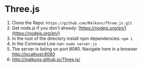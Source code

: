 # Three.js
1. Clone the Repo: `https://github.com/Malkons/Three.js.git`
2. Get node.js if you don't already: [https://nodejs.org/en/](https://nodejs.org/en/)
3. In the root of the directory install npm dependencies: `npm i`
4. In the Command Line run: `node server.js`
5. The server is listing on port 8080. Navigate here in a browser [http://localhost:8080](http://localhost:8080)
6. http://malkons.github.io/Three.js/

